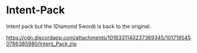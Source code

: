 # Intent-Pack

Intent pack but the (Diamond Sword)  is back to the original.

https://cdn.discordapp.com/attachments/1016331140237369345/1017195450786385980/Intent_Pack.zip
